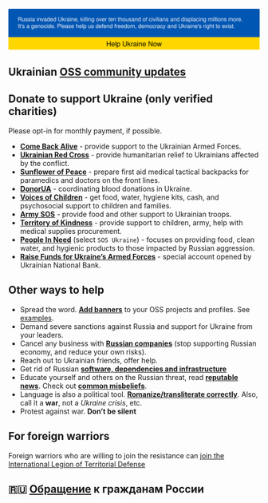 <a href="#"><img src="https://raw.githubusercontent.com/vshymanskyy/StandWithUkraine/main/banner2-no-action.svg" /></a>

## Ukrainian [OSS community updates](CommunityUpdates.md)

## Donate to support Ukraine (only verified charities)

Please opt-in for monthly payment, if possible.

- [**Come Back Alive**](https://savelife.in.ua/en/donate/) - provide support to the Ukrainian Armed Forces.
- [**Ukrainian Red Cross**](https://redcross.org.ua/en/donate/) - provide humanitarian relief to Ukrainians affected by the conflict.
- [**Sunflower of Peace**](https://www.facebook.com/donate/507886070680475/) - prepare first aid medical tactical backpacks for paramedics and doctors on the front lines.
- [**DonorUA**](https://donor.ua/support) - coordinating blood donations in Ukraine.
- [**Voices of Children**](https://voices.org.ua/en/) - get food, water, hygiene kits, cash, and psychosocial support to children and families.
- [**Army SOS**](https://armysos.com.ua/en/) - provide food and other support to Ukrainian troops.
- [**Territory of Kindness**](https://vuf-td.space/en/) - provide support to children, army, help with medical supplies procurement.
- [**People In Need**](https://www.peopleinneed.net/donate/once) (select `SOS Ukraine`) - focuses on providing food, clean water, and hygienic products to those impacted by Russian aggression.
- [**Raise Funds for Ukraine’s Armed Forces**](https://bank.gov.ua/en/news/all/natsionalniy-bank-vidkriv-spetsrahunok-dlya-zboru-koshtiv-na-potrebi-armiyi) - special account opened by Ukrainian National Bank.

## Other ways to help

- Spread the word. [**Add banners**](AddBanner.md) to your OSS projects and profiles. See [examples](https://github.com/vshymanskyy/StandWithUkraine#projects-that-standwithukraine).
- Demand severe sanctions against Russia and support for Ukraine from your leaders.
- Cancel any business with [**Russian companies**](Boycott.md) (stop supporting Russian economy, and reduce your own risks).
- Reach out to Ukrainian friends, offer help.
- Get rid of Russian [**software, dependencies and infrastructure**](Boycott.md)
- Educate yourself and others on the Russian threat, read [**reputable news**](WarNews.md). Check out [**common misbeliefs**](Misconceptions.md).
- Language is also a political tool. [**Romanize/transliterate correctly**](https://spellingukraine.com/). Also, call it a **war**, not a *Ukraine crisis*, etc.
- Protest against war. **Don’t be silent**

## For foreign warriors

Foreign warriors who are willing to join the resistance can [join the International Legion of Territorial Defense](https://www.ukrinform.net/rubric-ato/3415272-how-to-join-international-legion-to-defend-ukraine-algorithm.html)

## 🇷🇺 [Обращение](ToRussianPeople.md) к гражданам России
